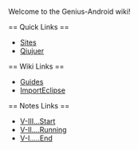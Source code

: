 Welcome to the Genius-Android wiki!

== Quick Links ==

* [Sites](http://genius.qiujuer.net/)
* [Qiujuer](http://www.qiujuer.net/)


== Wiki Links ==

* [Guides](GuideCatalog)
* [ImportEclipse](EclipseImport)


== Notes Links ==

* [V-III...Start](NotesThird)
* [V-II....Running](NotesSecond)
* [V-I.....End](NotesFirst)